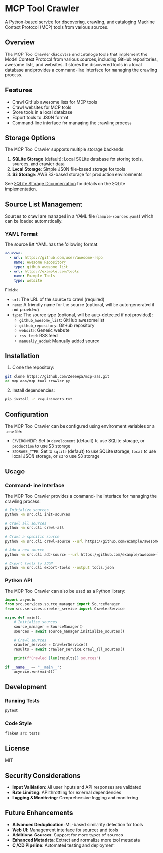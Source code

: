 # MCP Tool Crawler

A Python-based service for discovering, crawling, and cataloging Machine Context Protocol (MCP) tools from various sources.

## Overview

The MCP Tool Crawler discovers and catalogs tools that implement the Model Context Protocol from various sources, including GitHub repositories, awesome lists, and websites. It stores the discovered tools in a local database and provides a command-line interface for managing the crawling process.

## Features

- Crawl GitHub awesome lists for MCP tools
- Crawl websites for MCP tools
- Store tools in a local database
- Export tools to JSON format
- Command-line interface for managing the crawling process

## Storage Options

The MCP Tool Crawler supports multiple storage backends:

1. **SQLite Storage** (default): Local SQLite database for storing tools, sources, and crawler data
2. **Local Storage**: Simple JSON file-based storage for tools
3. **S3 Storage**: AWS S3-based storage for production environments

See [SQLite Storage Documentation](SQLITE_STORAGE.md) for details on the SQLite implementation.

## Source List Management

Sources to crawl are managed in a YAML file (`sample-sources.yaml`) which can be loaded automatically.

### YAML Format

The source list YAML has the following format:

```yaml
sources:
  - url: https://github.com/user/awesome-repo
    name: Awesome Repository
    type: github_awesome_list
  - url: https://example.com/tools
    name: Example Tools
    type: website
```

Fields:
- `url`: The URL of the source to crawl (required)
- `name`: A friendly name for the source (optional, will be auto-generated if not provided)
- `type`: The source type (optional, will be auto-detected if not provided):
  - `github_awesome_list`: GitHub awesome list
  - `github_repository`: GitHub repository
  - `website`: Generic website
  - `rss_feed`: RSS feed
  - `manually_added`: Manually added source

## Installation

1. Clone the repository:

```bash
git clone https://github.com/Zeeeepa/mcp-aas.git
cd mcp-aas/mcp-tool-crawler-py
```

2. Install dependencies:

```bash
pip install -r requirements.txt
```

## Configuration

The MCP Tool Crawler can be configured using environment variables or a `.env` file:

- `ENVIRONMENT`: Set to `development` (default) to use SQLite storage, or `production` to use S3 storage
- `STORAGE_TYPE`: Set to `sqlite` (default) to use SQLite storage, `local` to use local JSON storage, or `s3` to use S3 storage

## Usage

### Command-line Interface

The MCP Tool Crawler provides a command-line interface for managing the crawling process:

```bash
# Initialize sources
python -m src.cli init-sources

# Crawl all sources
python -m src.cli crawl-all

# Crawl a specific source
python -m src.cli crawl-source --url https://github.com/example/awesome-list

# Add a new source
python -m src.cli add-source --url https://github.com/example/awesome-list --name "Example Awesome List"

# Export tools to JSON
python -m src.cli export-tools --output tools.json
```

### Python API

The MCP Tool Crawler can also be used as a Python library:

```python
import asyncio
from src.services.source_manager import SourceManager
from src.services.crawler_service import CrawlerService

async def main():
    # Initialize sources
    source_manager = SourceManager()
    sources = await source_manager.initialize_sources()
    
    # Crawl sources
    crawler_service = CrawlerService()
    results = await crawler_service.crawl_all_sources()
    
    print(f"Crawled {len(results)} sources")

if __name__ == "__main__":
    asyncio.run(main())
```

## Development

### Running Tests

```bash
pytest
```

### Code Style

```bash
flake8 src tests
```

## License

[MIT](LICENSE)

## Security Considerations

- **Input Validation**: All user inputs and API responses are validated
- **Rate Limiting**: API throttling for external dependencies
- **Logging & Monitoring**: Comprehensive logging and monitoring

## Future Enhancements

- **Advanced Deduplication**: ML-based similarity detection for tools
- **Web UI**: Management interface for sources and tools
- **Additional Sources**: Support for more types of sources
- **Enhanced Metadata**: Extract and normalize more tool metadata
- **CI/CD Pipeline**: Automated testing and deployment

